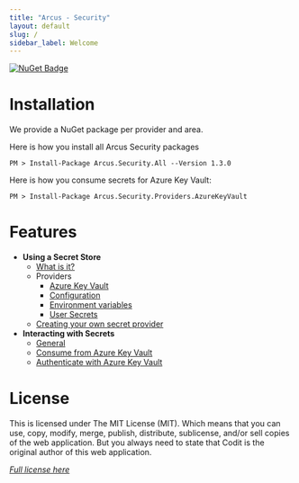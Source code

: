 ```yaml
---
title: "Arcus - Security"
layout: default
slug: /
sidebar_label: Welcome
---
```


[![NuGet Badge](https://buildstats.info/nuget/Arcus.Security.All?packageVersion=1.3.0)](https://www.nuget.org/packages/Arcus.Security.All/1.3.0)

# Installation

We provide a NuGet package per provider and area.

Here is how you install all Arcus Security packages
```shell
PM > Install-Package Arcus.Security.All --Version 1.3.0
```

Here is how you consume secrets for Azure Key Vault:
```shell
PM > Install-Package Arcus.Security.Providers.AzureKeyVault
```

# Features
- **Using a Secret Store**
  - [What is it?](./features/secret-store/index.md)
  - Providers
    - [Azure Key Vault](./features/secret-store/provider/key-vault.md)
    - [Configuration](./features/secret-store/provider/configuration.md)
    - [Environment variables](./features/secret-store/provider/environment-variables.md)
    - [User Secrets](./features/secret-store/provider/user-secrets.md)
  - [Creating your own secret provider](./features/secret-store/create-new-secret-provider.md)
- **Interacting with Secrets**
    - [General](./features/secrets/general.md)
    - [Consume from Azure Key Vault](./features/secrets/consume-from-key-vault.md)
    - [Authenticate with Azure Key Vault](./features/auth/azure-key-vault.md)

# License
This is licensed under The MIT License (MIT). Which means that you can use, copy, modify, merge, publish, distribute, sublicense, and/or sell copies of the web application. But you always need to state that Codit is the original author of this web application.

*[Full license here](https://github.com/arcus-azure/arcus.security/blob/master/LICENSE)*

